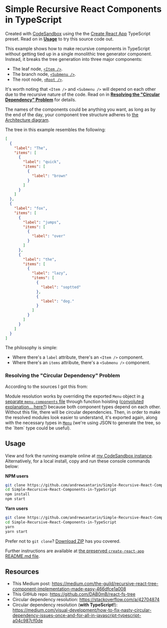 # Simple Recursive React Components in TypeScript
Created with [CodeSandbox](https://codesandbox.io) using the the [Create React App](https://github.com/facebook/create-react-app) TypeScript preset. Read on in **[Usage](#usage)** to try this source code out.

This example shows how to make recursive components in TypeScript without getting tied up in a single monolithic tree generator component. Instead, it breaks the tree generation into three major components:

- The leaf node, [`<Item />`](./src/menu/components/MenuItem.tsx).
- The branch node, [`<Submenu />`](./src/menu/components/MenuSubmenu.tsx).
- The root node, [`<Root />`](./src/index.tsx).

It's worth noting that `<Item />` and `<Submenu />` will depend on each other due to the recursive nature of the code. Read on in **[Resolving the "Circular Dependency" Problem](#resolving-the-circular-dependency-problem)** for details.

The names of the components could be anything you want, as long as by the end of the day, your component tree structure adheres to [the Architecture diagram](https://medium.com/the-guild/recursive-react-tree-component-implementation-made-easy-466dfce1a008#b5ba).

The tree in this example resembles the following:

```json
[
  {
    "label": "The",
    "items": [
      {
        "label": "quick",
        "items": [
          {
            "label": "brown"
          }
        ]
      }
    ]
  },
  {
    "label": "fox",
    "items": [
      {
        "label": "jumps",
        "items": [
          {
            "label": "over"
          }
        ]
      },
      {
        "label": "the",
        "items": [
          {
            "label": "lazy",
            "items": [
              {
                "label": "soptted"
              },
              {
                "label": "dog."
              }
            ]
          }
        ]
      }
    ]
  }
]
```

The philosophy is simple:

- Where there's a `label` attribute, there's an `<Item />` component.
- Where there's an `items` attribute, there's a `<Submenu />` component.

### Resolving the "Circular Dependency" Problem
According to the sources I got this from:

Module resolution works by overriding the exported `Menu` object in [a separate `menu.components` file](./src/menu/components/menu.components.ts) through function hoisting ([convoluted explanation... here?](https://stackoverflow.com/a/42704874)) because both component types depend on each other. Without this file, there will be circular dependencies. Then, in order to make the resolved modules look easier to understand, it's exported again, along with the necessary types in [`Menu`](./src/menu/Menu.ts`) (we're using JSON to generate the tree, so the `Item` type could be useful).

## Usage
View and fork the running example online at [my CodeSandbox instance](https://codesandbox.io/s/github/andrewsantarin/Simple-Recursive-React-Components-in-TypeScript). Alternatively, for a local install, copy and run these console commands below:

**NPM users**
```sh
git clone https://github.com/andrewsantarin/Simple-Recursive-React-Components-in-TypeScript.git
cd Simple-Recursive-React-Components-in-TypeScript
npm install
npm start
```

**Yarn users**
```sh
git clone https://github.com/andrewsantarin/Simple-Recursive-React-Components-in-TypeScript.git
cd Simple-Recursive-React-Components-in-TypeScript
yarn
yarn start
```

Prefer not to `git clone`? [Download ZIP](https://github.com/andrewsantarin/Simple-Recursive-React-Components-in-TypeScript/archive/master.zip) has you covered.

Further instructions are available at [the preserved `create-react-app` README.md file](./CREATE-REACT-APP-README.md).

## Resources

- This Medium post: https://medium.com/the-guild/recursive-react-tree-component-implementation-made-easy-466dfce1a008
- This GitHub repo: https://github.com/DAB0mB/react-fs-tree
- Circular dependency resolution: https://stackoverflow.com/a/42704874
- Circular dependency resolution (**with TypeScript!**): https://medium.com/visual-development/how-to-fix-nasty-circular-dependency-issues-once-and-for-all-in-javascript-typescript-a04c987cf0de
